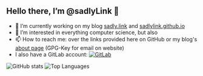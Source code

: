 ## Hello there, I’m @sadlyLink 👋

- 🔭 I’m currently working on my blog [sadly.link](https://sadly.link) and [sadlylink.github.io](https://sadlylink.github.io)
- 👀 I’m interested in everything computer science, but also 
- 📫 How to reach me: over the links provided here on GitHub or my blog's [about page](https://sadly.link/about) (GPG-Key for email on website)
- I also have a GitLab account: [![GitLab](https://img.shields.io/badge/GitLab-Profile-blue?style=flat&logo=gitlab)](https://gitlab.com/sadlylink)

![GitHub stats](https://github-readme-stats.vercel.app/api?username=sadlylink&count_private=true)
![Top Languages](https://github-readme-stats.vercel.app/api/top-langs/?username=sadlylink&layout=compact)
